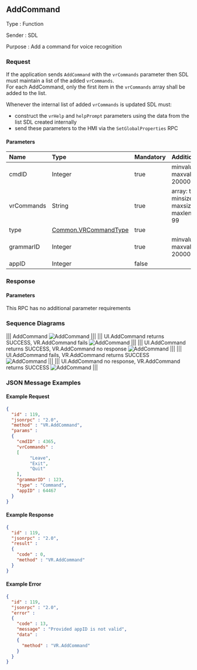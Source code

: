 ## AddCommand

Type
: Function

Sender
: SDL

Purpose
: Add a command for voice recognition

### Request
If the application sends `AddCommand` with the `vrCommands` parameter then SDL must maintain a list of the added `vrCommands`.  
For each AddCommand, only the first item in the `vrCommands` array shall be added to the list.

Whenever the internal list of added `vrCommands` is updated SDL must:  
* construct the `vrHelp` and `helpPrompt`  parameters using the data from the list SDL created internally  
* send these parameters to the HMI via the `SetGlobalProperties` RPC


#### Parameters

|Name|Type|Mandatory|Additional|
|:---|:---|:--------|:---------|
|cmdID|Integer|true|minvalue: 0<br>maxvalue: 2000000000|
|vrCommands|String|true|array: true<br>minsize: 1<br>maxsize: 100<br>maxlength: 99|
|type|[Common.VRCommandType](../../common/enums/#vrcommandtype)|true||
|grammarID|Integer|true|minvalue: 0<br>maxvalue: 2000000000|
|appID|Integer|false||

### Response

#### Parameters

This RPC has no additional parameter requirements

### Sequence Diagrams
|||
AddCommand
![AddCommand](./assets/AddCommand.png)
|||
|||
UI.AddCommand returns SUCCESS, VR.AddCommand fails
![AddCommand](./assets/AddCommandVRFail.png)
|||
|||
UI.AddCommand returns SUCCESS, VR.AddCommand no response
![AddCommand](./assets/AddCommandNoResponse.png)
|||
|||
UI.AddCommand fails, VR.AddCommand returns SUCCESS
![AddCommand](./assets/AddCommandSuccessUIFail.png)
|||
|||
UI.AddCommand no response, VR.AddCommand returns SUCCESS
![AddCommand](./assets/AddCommandSuccessUINoResponse.png)
|||

### JSON Message Examples

#### Example Request

```json
{
  "id" : 119,
  "jsonrpc" : "2.0",
  "method" : "VR.AddCommand",
  "params" :
  {
    "cmdID" : 4365,
    "vrCommands" :
    [
         "Leave",
         "Exit",
         "Quit"
    ],
    "grammarID" : 123,
    "type" : "Command",
    "appID" : 64467
  }
}
```

#### Example Response

```json
{
  "id" : 119,
  "jsonrpc" : "2.0",
  "result" :
  {
    "code" : 0,
    "method" : "VR.AddCommand"
  }
}
```

#### Example Error

```json
{
  "id" : 119,
  "jsonrpc" : "2.0",
  "error" :
  {
    "code" : 13,
    "message" : "Provided appID is not valid",
    "data" :
    {
      "method" : "VR.AddCommand"
    }
  }
}
```
